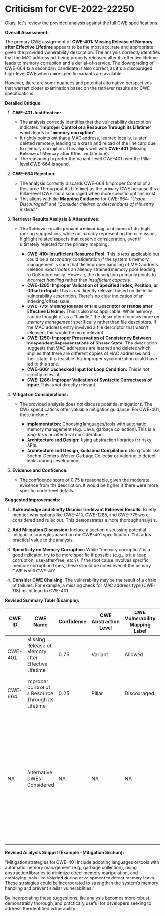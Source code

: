 # Criticism for CVE-2022-22250

Okay, let's review the provided analysis against the full CWE specifications.

**Overall Assessment:**

The primary CWE assignment of **CWE-401: Missing Release of Memory after Effective Lifetime** appears to be the most accurate and appropriate given the provided vulnerability description. The analysis correctly identifies that the MAC address not being properly released after its effective lifetime leads to memory corruption and a denial-of-service. The downgrading of CWE-664 to a secondary candidate is also correct, as it's a discouraged high-level CWE when more specific variants are available.

However, there are some nuances and potential alternative perspectives that warrant closer examination based on the retriever results and CWE specifications.

**Detailed Critique:**

1.  **CWE-401 Justification:**

    *   The analysis correctly identifies that the vulnerability description indicates "**Improper Control of a Resource Through its Lifetime**" which leads to "**memory corruption**".
    *   It rightly points out that a MAC address, learned locally, is later deleted remotely, leading to a crash and reload of the line card due to memory corruption. This aligns well with **CWE-401** (Missing Release of Memory after Effective Lifetime).
    *   The reasoning to prefer the Variant-level CWE-401 over the Pillar-level CWE-664 is sound.

2.  **CWE-664 Rejection:**

    *   The analysis correctly discards CWE-664 (Improper Control of a Resource Throughout its Lifetime) as the primary CWE because it's a Pillar-level CWE and discouraged when more specific options exist.
    *   This aligns with the **Mapping Guidance** for CWE-664: *"Usage: Discouraged"* and *"Consider children or descendants of this entry instead."*

3.  **Retriever Results Analysis & Alternatives:**

    *   The Retriever results present a mixed bag, and some of the high-ranking suggestions, while not *directly* representing the core issue, highlight related aspects that deserve consideration, even if ultimately rejected for the primary mapping:

        *   **CWE-410: Insufficient Resource Pool:**  This is *less* applicable but could be a *secondary* consideration if the system's memory management is such that the improper handling of MAC address deletion *exacerbates* an already strained memory pool, leading to DoS more easily.  However, the description primarily points to *incorrect handling* rather than *insufficient capacity*.
        *   **CWE-1285: Improper Validation of Specified Index, Position, or Offset in Input:** This is *not* directly relevant based on the initial vulnerability description.  There's no clear indication of an indexing/offset issue.
        *   **CWE-775: Missing Release of File Descriptor or Handle after Effective Lifetime:**  This is also *less* applicable. While memory can be thought of as a "handle," the description focuses more on *memory management* specifically rather than file descriptors.  If the MAC address entry involved a file descriptor that wasn't released, this would be more relevant.
        *   **CWE-1250: Improper Preservation of Consistency Between Independent Representations of Shared State:** The description suggests that MAC addresses are learned and deleted which implies that there are different copies of MAC addresses and their state. It is feasible that improper syncronization could have led to this state.
        *   **CWE-606: Unchecked Input for Loop Condition:** This is *not* directly relevant.
        *   **CWE-1286: Improper Validation of Syntactic Correctness of Input:** This is *not* directly relevant.

4. **Mitigation Considerations:**

    *   The provided analysis does *not* discuss potential mitigations. The CWE specifications offer valuable mitigation guidance. For CWE-401, these include:

        *   **Implementation:** Choosing languages/tools with automatic memory management (e.g., Java, garbage collection). This is a *long-term* architectural consideration.
        *   **Architecture and Design:** Using abstraction libraries for risky APIs.
        *   **Architecture and Design, Build and Compilation:** Using tools like Boehm-Demers-Weiser Garbage Collector or Valgrind to detect leaks during development.

5. **Evidence and Confidence:**
    * The confidence score of 0.75 is reasonable, given the moderate evidence from the description. It would be higher if there were more specific code-level details.

**Suggested Improvements:**

1.  **Acknowledge and Briefly Dismiss Irrelevant Retriever Results:** Briefly mention why options like CWE-410, CWE-1285, and CWE-775 were considered and ruled out. This demonstrates a more thorough analysis.

2.  **Add Mitigation Discussion:** Include a section discussing potential mitigation strategies based on the CWE-401 specification. This adds practical value to the analysis.

3.  **Specificity on Memory Corruption:** While "memory corruption" is a good indicator, try to be more specific if possible (e.g., is it a heap corruption, use-after-free, etc.?). If the root cause involves specific memory corruption types, these should be noted even if the primary CWE is still CWE-401.

4.  **Consider CWE Chaining**: The vulnerability may be the result of a chain of failures. For example, a missing check for MAC address type (CWE-118) might lead to CWE-401.

**Revised Summary Table (Example):**

| CWE ID | CWE Name | Confidence | CWE Abstraction Level | CWE Vulnerability Mapping Label | CWE-Vulnerability Mapping Notes |
|---|---|---|---|---|---|
| CWE-401 | Missing Release of Memory after Effective Lifetime | 0.75 | Variant | Allowed | Primary CWE |
| CWE-664 | Improper Control of a Resource Through its Lifetime | 0.25 | Pillar | Discouraged | Secondary Candidate (General Resource Management Issue) |
| NA | Alternative CWEs Considered | NA | NA | NA | CWE-410 (Insufficient Resource Pool): Ruled out as primary cause, but could exacerbate the DoS. CWE-1285 (Improper Input Validation) and CWE-775 (Missing FD Release): Not directly applicable based on description. |

**Revised Analysis Snippet (Example - Mitigation Section):**

"Mitigation strategies for CWE-401 include adopting languages or tools with automatic memory management (e.g., garbage collection), using abstraction libraries to minimize direct memory manipulation, and employing tools like Valgrind during development to detect memory leaks. These strategies could be incorporated to strengthen the system's memory handling and prevent similar vulnerabilities."

By incorporating these suggestions, the analysis becomes more robust, demonstrably thorough, and practically useful for developers seeking to address the identified vulnerability.